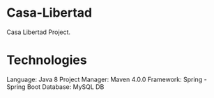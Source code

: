 # Casa-Libertad
Casa Libertad Project.

# Technologies
Language: Java 8
Project Manager: Maven 4.0.0
Framework: Spring - Spring Boot
Database: MySQL DB

